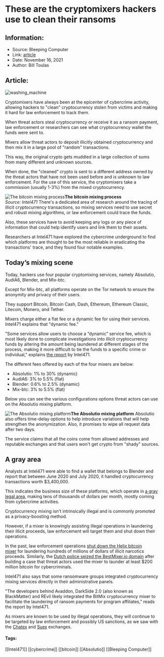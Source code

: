 # These are the cryptomixers hackers use to clean their ransoms
### 

## Information:
+ Source: Bleeping Computer
+ Link: [article](https://www.bleepingcomputer.com/news/security/these-are-the-cryptomixers-hackers-use-to-clean-their-ransoms/)
+ Date: November 16, 2021
+ Author: Bill Toulas


## Article:
![washing_machine](https://www.bleepstatic.com/content/hl-images/2021/11/16/washing_machine.jpg?rand=126836188)


Cryptomixers have always been at the epicenter of cybercrime activity, allowing hackers to "clean" cryptocurrency stolen from victims and making it hard for law enforcement to track them.


When threat actors steal cryptocurrency or receive it as a ransom payment, law enforcement or researchers can see what cryptocurrency wallet the funds were sent to.


Mixers allow threat actors to deposit illicitly obtained cryptocurrency and then mix it in a large pool of "random" transactions.


This way, the original crypto gets muddled in a large collection of sums from many different and unknown sources.


When done, the "cleaned" crypto is sent to a different address owned by the threat actors that have not been used before and is unknown to law enforcement. For the use of this service, the cryptomixers take a commission (usually 1-3%) from the mixed cryptocurrency.



![The bitcoin mixing process](https://www.bleepstatic.com/images/news/u/1220909/Diagrams/mixing_process.jpg)**The bitcoin mixing process**  
*Source: Intel471*
There's a dedicated area of research around the tracing of illicit cryptocurrency transactions, so mixing services need to use secret and robust mixing algorithms, or law enforcement could trace the funds.


Also, these services have to avoid keeping any logs or any piece of information that could help identify users and link them to their assets.


Researchers at Intel471 have explored the cybercrime underground to find which platforms are thought to be the most reliable in eradicating the transactions' trace, and they found four notable examples.


Today’s mixing scene
--------------------


Today, hackers use four popular cryptomixing services, namely Absolutio, AudiA6, Blender, and Mix-btc.


Except for Mix-btc, all platforms operate on the Tor network to ensure the anonymity and privacy of their users.


They support Bitcoin, Bitcoin Cash, Dash, Ethereum, Ethereum Classic, Litecoin, Monero, and Tether.


Mixers charge either a flat fee or a dynamic fee for using their services. Intel471 explains that "dynamic fee."


"Some services allow users to choose a “dynamic” service fee, which is most likely done to complicate investigations into illicit cryptocurrency funds by altering the amount being laundered at different stages of the process, making it more difficult to tie the funds to a specific crime or individual," explains [the report](http://intel471.com/blog/cryptomixers-ransomware) by Intel471.


The different fees offered by each of the four mixers are below:


* Absolutio: 1% to 30% (dynamic)
* AudiA6: 3% to 5.5% (flat)
* Blender: 0.6% to 2.5% (dynamic)
* Mix-btc: 3% to 5.5% (flat)


Below you can see the various configurations options threat actors can use on the Absolutio mixing platform.



![The Absolutio mixing platform](https://www.bleepstatic.com/images/news/u/1220909/Website%20snaps/absolutio.jpg)**The Absolutio mixing platform**
Absolutio also offers time-delay options to help introduce variations that will help strengthen the anonymization. Also, it promises to wipe all request data after two days.


The service claims that all the coins come from allowed addresses and reputable exchanges and that users won't get crypto from "shady" sources.


A gray area
-----------


Analysts at Intel471 were able to find a wallet that belongs to Blender and report that between June 2020 and July 2020, it handled cryptocurrency transactions worth $3,400,000.


This indicates the business size of these platforms, which operate in [a gray legal area](https://www.bleepingcomputer.com/news/security/us-treasury-hits-bitcoin-mixer-with-60-million-penalty/), making tens of thousands of dollars per month, mostly coming from cybercrime activities.


Cryptocurrency mixing isn't intrinsically illegal and is commonly promoted as a privacy-boosting method.


However, if a mixer is knowingly assisting illegal operations in laundering their illicit proceeds, law enforcement will target them and shut down their operations.


In the past, law enforcement operations [shut down the Helix bitcoin mixer](https://www.bleepingcomputer.com/news/security/helix-bitcoin-mixer-owner-charged-for-laundering-over-310-million/) for laundering hundreds of millions of dollars of illicit narcotics proceeds. Similarly, the [Dutch police seized the BestMixer.io domain](https://www.bleepingcomputer.com/news/security/bestmixerio-service-shut-down-for-laundering-200-million-/) after building a case that threat actors used the mixer to launder at least $200 million bitcoin for cybercriminals.


Intel471 also says that some ransomware groups integrated cryptocurrency mixing services directly in their administrative panels.


"The developers behind Avaddon, DarkSide 2.0 (also known as BlackMatter) and REvil likely integrated the BitMix cryptocurrency mixer to facilitate the laundering of ransom payments for program affiliates," reads the report by Intel471.


As mixers are known to be used by illegal operations, they will continue to be targeted by law enforcement and possibly US sanctions, as we saw with the [Chatex](https://www.bleepingcomputer.com/news/security/us-sanctions-chatex-cryptoexchange-used-by-ransomware-gangs/) and [Suex](https://www.bleepingcomputer.com/news/security/us-sanctions-cryptocurrency-exchange-used-by-ransomware-gangs/) exchanges.




#### Tags:
[[Intel471]] [[cybercrime]] [[bitcoin]] [[Absolutio]] [[Bleeping Computer]]
